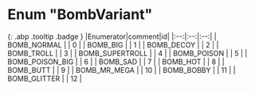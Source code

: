 # Enum "BombVariant"
[ ](#){: .abp .tooltip .badge }
|Enumerator|comment|id|
|:--:|:--:|:--:|
| BOMB_NORMAL |  | 0 |
| BOMB_BIG |  | 1 |
| BOMB_DECOY |  | 2 |
| BOMB_TROLL |  | 3 |
| BOMB_SUPERTROLL |  | 4 |
| BOMB_POISON |  | 5 |
| BOMB_POISON_BIG |  | 6 |
| BOMB_SAD |  | 7 |
| BOMB_HOT |  | 8 |
| BOMB_BUTT |  | 9 |
| BOMB_MR_MEGA |  | 10 |
| BOMB_BOBBY |  | 11 |
| BOMB_GLITTER |  | 12 |